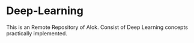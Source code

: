 # Deep-Learning

This is an Remote Repository of Alok. Consist of Deep Learning concepts practically implemented.
